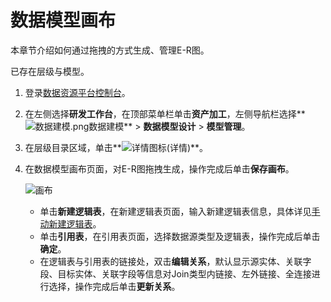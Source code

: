 # 数据模型画布

本章节介绍如何通过拖拽的方式生成、管理E-R图。

已存在层级与模型。

1.  登录[数据资源平台控制台](https://dataq.console.aliyun.com)。

2.  在左侧选择**研发工作台**，在顶部菜单栏单击**资产加工**，左侧导航栏选择**![数据建模.png](https://static-aliyun-doc.oss-accelerate.aliyuncs.com/assets/img/zh-CN/1205259161/p268674.png)数据建模** \> **数据模型设计** \> **模型管理**。

3.  在层级目录区域，单击**![详情](https://static-aliyun-doc.oss-accelerate.aliyuncs.com/assets/img/zh-CN/2739008061/p195806.png)图标\(详情\)**。

4.  在数据模型画布页面，对E-R图拖拽生成，操作完成后单击**保存画布**。

    ![画布](https://static-aliyun-doc.oss-accelerate.aliyuncs.com/assets/img/zh-CN/3739008061/p195821.png)

    -   单击**新建逻辑表**，在新建逻辑表页面，输入新建逻辑表信息，具体详见[手动新建逻辑表]()。
    -   单击**引用表**，在引用表页面，选择数据源类型及逻辑表，操作完成后单击**确定**。
    -   在逻辑表与引用表的链接处，双击**编辑关系**，默认显示源实体、关联字段、目标实体、关联字段等信息对Join类型内链接、左外链接、全连接进行选择，操作完成后单击**更新关系**。

